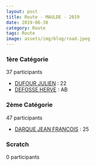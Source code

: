 ```yaml
---
layout: post
title: Route - MAULDE - 2019
date: 2019-06-30
category: Route
tags: Route
image: assets/img/blog/road.jpeg
---
```


### 1ère Catégorie
37 participants
- [DUFOUR JULIEN](https://teamspecializedlille.github.io/works/dufourjulien) : 22
- [DEFOSSE HERVE](https://teamspecializedlille.github.io/works/defosseherve) : AB

### 2ème Catégorie
47 participants
- [DARQUE JEAN FRANCOIS](https://teamspecializedlille.github.io/works/darquejeanfrancois) : 25

### Scratch
0 participants

